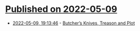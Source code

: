 # [Published on 2022-05-09](index.md)

* [2022-05-09, 19:13:46](https://news.ycombinator.com/item?id=31318465) - [Butcher’s Knives, Treason and Plot](https://literaryreview.co.uk/butchers-knives-treason-and-plot)
